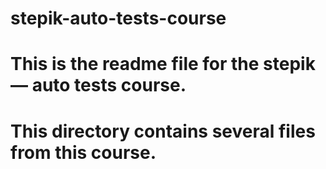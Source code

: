 # stepik-auto-tests-course
# This is the readme file for the stepik — auto tests course. 

# This directory contains several files from this course.

